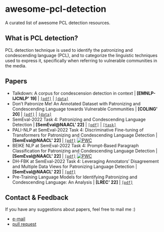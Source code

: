 # awesome-pcl-detection
A curated list of awesome PCL detection resources.

## What is PCL detection?
PCL detection technique is used to identify the patronizing and condescending language (PCL), and to categorize the linguistic techniques used to express it, specifically when referring to vulnerable communities in the media.


## Papers
- Talkdown: A corpus for condescension detection in context | **[EMNLP-IJCNLP' 19]** | [`[pdf]`](https://aclanthology.org/D19-1385.pdf) | [`[data]`](http://github.com/zijwang/talkdown)
- Don’t Patronize Me! An Annotated Dataset with Patronizing and
Condescending Language towards Vulnerable Communities | **[COLING' 20]** | [`[pdf]`](https://aclanthology.org/2020.coling-main.518.pdf) | [`[data]`](https://github.com/Perez-AlmendrosC/dontpatronizeme)
- SemEval-2022 Task 4: Patronizing and Condescending Language Detection | **[SemEval@NAACL' 22]** | [`[pdf]`](https://aclanthology.org/2022.semeval-1.38.pdf) | [`[task]`](https://sites.google.com/view/pcl-detection-semeval2022)
- PALI-NLP at SemEval-2022 Task 4: Discriminative Fine-tuning of Transformers for Patronizing and Condescending Language Detection | **[SemEval@NAACL' 22]** | [`[pdf]`](https://aclanthology.org/2022.semeval-1.43.pdf) 
[![PWC](https://img.shields.io/endpoint.svg?url=https://paperswithcode.com/badge/pali-nlp-at-semeval-2022-task-4/semeval-2022-task-4-1-binary-pcl-detection-on)](https://paperswithcode.com/sota/semeval-2022-task-4-1-binary-pcl-detection-on?p=pali-nlp-at-semeval-2022-task-4)
- BEIKE NLP at SemEval-2022 Task 4: Prompt-Based Paragraph Classification for Patronizing and Condescending Language Detection | **[SemEval@NAACL' 22]** | [`[pdf]`](https://aclanthology.org/2022.semeval-1.41.pdf)
[![PWC](https://img.shields.io/endpoint.svg?url=https://paperswithcode.com/badge/beike-nlp-at-semeval-2022-task-4-prompt-based-1/semeval-2022-task-4-2-multi-label-pcl)](https://paperswithcode.com/sota/semeval-2022-task-4-2-multi-label-pcl?p=beike-nlp-at-semeval-2022-task-4-prompt-based-1)
- DH-FBK at SemEval-2022 Task 4: Leveraging Annotators’ Disagreement and Multiple Data Views for Patronizing Language Detection | **[SemEval@NAACL' 22]** | [`[pdf]`](https://aclanthology.org/2022.semeval-1.42.pdf)
- Pre-Training Language Models for Identifying Patronizing and Condescending Language: An Analysis | **[LREC' 22]** | [`[pdf]`](https://aclanthology.org/2022.lrec-1.415.pdf)

## Contact & Feedback
If you have any suggestions about papers, feel free to mail me :)
- [e-mail](mailto:hudou@iie.ac.cn)
- [pull request](https://github.com/zerohd4869/awesome-pcl-detection/pulls)

